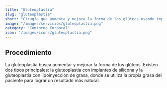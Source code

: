 ```yaml
---
title: "Gluteoplastia"
slug: "gluteoplastia"
short: "Cirugía que aumenta y mejora la forma de los glúteos usando implantes de silicona o grasa propia."
image: "/images/servicios/gluteoplastia.png"
category: "Contorno Corporal"
icon: "/images/icons/gluteoplastia.png"
---
```

## Procedimiento
La gluteoplastia busca aumentar y mejorar la forma de los glúteos. Existen dos tipos principales: la gluteoplastia con implantes de silicona y la gluteoplastia con lipoinyección de grasa, donde se utiliza la propia grasa del paciente para lograr un resultado más natural.
